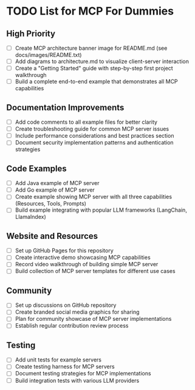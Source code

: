 # TODO List for MCP For Dummies

## High Priority

- [ ] Create MCP architecture banner image for README.md (see docs/images/README.txt)
- [ ] Add diagrams to architecture.md to visualize client-server interaction
- [ ] Create a "Getting Started" guide with step-by-step first project walkthrough
- [ ] Build a complete end-to-end example that demonstrates all MCP capabilities

## Documentation Improvements

- [ ] Add code comments to all example files for better clarity
- [ ] Create troubleshooting guide for common MCP server issues
- [ ] Include performance considerations and best practices section
- [ ] Document security implementation patterns and authentication strategies

## Code Examples

- [ ] Add Java example of MCP server
- [ ] Add Go example of MCP server
- [ ] Create example showing MCP server with all three capabilities (Resources, Tools, Prompts)
- [ ] Build example integrating with popular LLM frameworks (LangChain, LlamaIndex)

## Website and Resources

- [ ] Set up GitHub Pages for this repository
- [ ] Create interactive demo showcasing MCP capabilities
- [ ] Record video walkthrough of building simple MCP server
- [ ] Build collection of MCP server templates for different use cases

## Community

- [ ] Set up discussions on GitHub repository
- [ ] Create branded social media graphics for sharing
- [ ] Plan for community showcase of MCP server implementations
- [ ] Establish regular contribution review process

## Testing

- [ ] Add unit tests for example servers
- [ ] Create testing harness for MCP servers
- [ ] Document testing strategies for MCP implementations
- [ ] Build integration tests with various LLM providers 